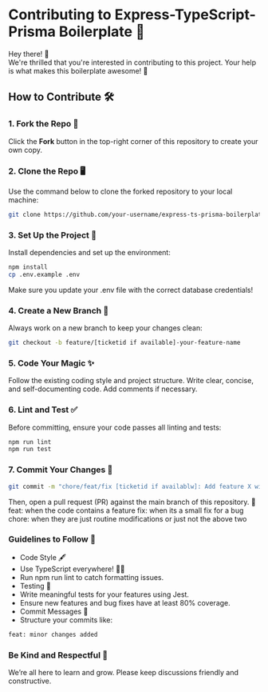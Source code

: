 # Contributing to Express-TypeScript-Prisma Boilerplate 🚀

Hey there! 👋  
We're thrilled that you're interested in contributing to this project. Your help is what makes this boilerplate awesome! 💪

## How to Contribute 🛠️

### 1. Fork the Repo 🍴
Click the **Fork** button in the top-right corner of this repository to create your own copy.

### 2. Clone the Repo 🖥️
Use the command below to clone the forked repository to your local machine:
```bash
git clone https://github.com/your-username/express-ts-prisma-boilerplate.git
```

### 3. Set Up the Project 🚧
Install dependencies and set up the environment:
```bash
npm install
cp .env.example .env
```
Make sure you update your .env file with the correct database credentials!

### 4. Create a New Branch 🌱
Always work on a new branch to keep your changes clean:
```bash
git checkout -b feature/[ticketid if available]-your-feature-name
```

### 5. Code Your Magic ✨
Follow the existing coding style and project structure.
Write clear, concise, and self-documenting code.
Add comments if necessary.

### 6. Lint and Test ✅
Before committing, ensure your code passes all linting and tests:
```bash
npm run lint
npm run test
```

### 7. Commit Your Changes 💾
```bash
git commit -m "chore/feat/fix [ticketid if availablw]: Add feature X with validation and tests"
```
Then, open a pull request (PR) against the main branch of this repository. 🎉
feat: when the code contains a feature
fix: when its a small fix for a bug
chore: when they are just routine modifications or just not the above two


### Guidelines to Follow 📜
- Code Style 🖋️
- Use TypeScript everywhere! 🧙‍♂️
- Run npm run lint to catch formatting issues.
- Testing 🧪
- Write meaningful tests for your features using Jest.
- Ensure new features and bug fixes have at least 80% coverage.
- Commit Messages 📝
- Structure your commits like:
```bash
feat: minor changes added
```

### Be Kind and Respectful 💖
We’re all here to learn and grow. Please keep discussions friendly and constructive.